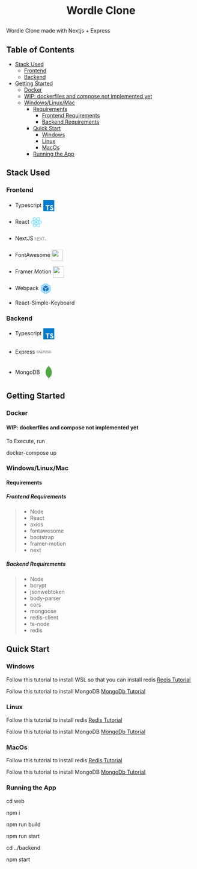 # <p align="center">Wordle Clone</p>

Wordle Clone made with Nextjs + Express

## **Table of Contents**

- [Stack Used](#stack-used)
  - [Frontend](#frontend)
  - [Backend](#backend)
- [Getting Started](#getting-started)
  - [Docker](#docker)
  - [WIP: dockerfiles and compose not implemented yet](#wip-dockerfiles-and-compose-not-implemented-yet)
  - [Windows/Linux/Mac](#windowslinuxmac)
    - [Requirements](#requirements)
      - [Frontend Requirements](#frontend-requirements)
      - [Backend Requirements](#backend-requirements)
    - [Quick Start](#quick-start)
      - [Windows](#windows)
      - [Linux](#linux)
      - [MacOs](#macos)
    - [Running the App](#running-the-app)

## Stack Used

### Frontend

- Typescript <img style="vertical-align:middle" width=30 height =30 src="https://raw.githubusercontent.com/devicons/devicon/master/icons/typescript/typescript-plain.svg">

- React  <img style="vertical-align:middle" width=30 height =30 src="https://raw.githubusercontent.com/devicons/devicon/master/icons/react/react-original.svg">

- NextJS <img style="vertical-align:middle" width=30 height =30 src="https://raw.githubusercontent.com/devicons/devicon/master/icons/nextjs/nextjs-original-wordmark.svg">

- FontAwesome <img style="vertical-align:middle;" width=30 height =30 src="https://raw.githubusercontent.com/FortAwesome/Font-Awesome/6.x/svgs/brands/font-awesome.svg">

- Framer Motion <img style="vertical-align:middle" width=30 height =30 src="https://raw.githubusercontent.com/simple-icons/simple-icons/develop/icons/framer.svg">

- Webpack <img style="vertical-align:middle" width=30 height =30 src="https://raw.githubusercontent.com/devicons/devicon/master/icons/webpack/webpack-original.svg">

- React-Simple-Keyboard

### Backend

- Typescript <img style="vertical-align:middle" width=30 height =30 src="https://raw.githubusercontent.com/devicons/devicon/master/icons/typescript/typescript-plain.svg">

- Express <img style="vertical-align:middle" width=40 height =40 src="https://raw.githubusercontent.com/devicons/devicon/master/icons/express/express-original-wordmark.svg"/>

- MongoDB <img style="vertical-align:middle" width=40 height =40 src="https://raw.githubusercontent.com/devicons/devicon/master/icons/mongodb/mongodb-plain.svg"/>

## Getting Started

### Docker

#### WIP: dockerfiles and compose not implemented yet

To Execute, run

docker-compose up

### Windows/Linux/Mac

#### Requirements

##### Frontend Requirements

> - Node
> - React
> - axios
> - fontawesome
> - bootstrap
> - framer-motion
> - next

##### Backend Requirements

> - Node
> - bcrypt
> - jsonwebtoken
> - body-parser
> - cors
> - mongoose
> - redis-client
> - ts-node
> - redis

## Quick Start

### Windows

Follow this tutorial to install WSL so that you can install redis
[Redis Tutorial](https://redis.com/blog/redis-on-windows-10/)

Follow this tutorial to install MongoDB
[MongoDb Tutorial](https://www.mongodb.com/docs/manual/tutorial/install-mongodb-on-windows/)

### Linux

Follow this tutorial to install  redis
[Redis Tutorial](https://redis.io/download/)

Follow this tutorial to install MongoDB
[MongoDb Tutorial](https://www.mongodb.com/docs/manual/tutorial/install-mongodb-on-linux/)

### MacOs

Follow this tutorial to install  redis
[Redis Tutorial](https://redis.io/download/)

Follow this tutorial to install MongoDB
[MongoDb Tutorial](https://www.mongodb.com/docs/manual/tutorial/install-mongodb-on-os-x/)

### Running the App

cd web

npm i

npm run build

npm run start

cd ../backend

npm start
